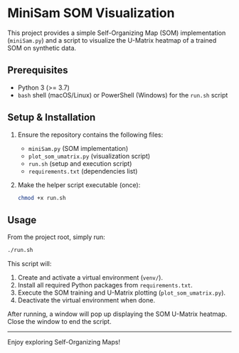 # MiniSam SOM Visualization

This project provides a simple Self-Organizing Map (SOM) implementation (`miniSam.py`) and a script to visualize the U-Matrix heatmap of a trained SOM on synthetic data.

## Prerequisites

* Python 3 (>= 3.7)
* `bash` shell (macOS/Linux) or PowerShell (Windows) for the `run.sh` script

## Setup & Installation

1. Ensure the repository contains the following files:

   * `miniSam.py` (SOM implementation)
   * `plot_som_umatrix.py` (visualization script)
   * `run.sh` (setup and execution script)
   * `requirements.txt` (dependencies list)

2. Make the helper script executable (once):

   ```bash
   chmod +x run.sh
   ```

## Usage

From the project root, simply run:

```bash
./run.sh
```

This script will:

1. Create and activate a virtual environment (`venv/`).
2. Install all required Python packages from `requirements.txt`.
3. Execute the SOM training and U-Matrix plotting (`plot_som_umatrix.py`).
4. Deactivate the virtual environment when done.

After running, a window will pop up displaying the SOM U-Matrix heatmap. Close the window to end the script.

---

Enjoy exploring Self-Organizing Maps!
